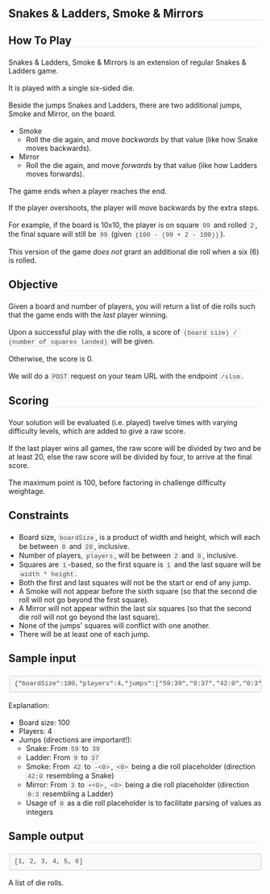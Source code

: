<body style="padding:1em">
<h1 style="margin:1.3em 0 1em;padding:0;font-weight:bold;font-size:1.6em;border-bottom:1pt solid #DDDDDD;">Snakes &amp; Ladders, Smoke &amp; Mirrors</h1>
<h2 style="margin:1.3em 0 1em;padding:0;font-weight:bold;font-size:1.5em;border-bottom:1px solid #EEEEEE;">How To Play</h2>
<p style="margin:1.2em 0;">Snakes &amp; Ladders, Smoke &amp; Mirrors is an extension of regular Snakes &amp; Ladders game.</p>
<p style="margin:1.2em 0;">It is played with a single six-sided die.</p>
<p style="margin:1.2em 0;">Beside the jumps Snakes and Ladders, there are two additional jumps, Smoke and Mirror, on the board.</p>
<ul style="list-style-type:disc;margin-left:1em;padding-left:0.5em;text-indent:0;">
    <li>Smoke
        <ul style="list-style-type:circle;margin-left:0.5em;padding-left:0.5em;text-indent:0;">
            <li>Roll the die again, and move <em>backwards</em> by that value (like how Snake moves backwards).</li>
        </ul>
    </li>
    <li>Mirror
        <ul style="list-style-type:circle;margin-left:0.5em;padding-left:0.5em;text-indent:0;">
            <li>Roll the die again, and move <em>forwards</em> by that value (like how Ladders moves forwards).</li>
        </ul>
    </li>
</ul>
<p style="margin:1.2em 0;">The game ends when a player reaches the end.</p>
<p style="margin:1.2em 0;">If the player overshoots, the player will move backwards by the extra steps.</p>
<p style="margin:1.2em 0;">For example, if the board is 10x10, the player is on square <code style="background-color:#f8f8f8;border-radius:2px;padding:1px 2px 0 2px;border:1px solid #e0e0e0;font-family:Consolas,Inconsolata,Courier,monospace;font-size:0.9em;color:#444;">99</code> and rolled <code style="background-color:#f8f8f8;border-radius:2px;padding:1px 2px 0 2px;border:1px solid #e0e0e0;font-family:Consolas,Inconsolata,Courier,monospace;font-size:0.9em;color:#444;">2</code>, the final square will still be <code style="background-color:#f8f8f8;border-radius:2px;padding:1px 2px 0 2px;border:1px solid #e0e0e0;font-family:Consolas,Inconsolata,Courier,monospace;font-size:0.9em;color:#444;">99</code> (given <code style="background-color:#f8f8f8;border-radius:2px;padding:1px 2px 0 2px;border:1px solid #e0e0e0;font-family:Consolas,Inconsolata,Courier,monospace;font-size:0.9em;color:#444;">(100 - (99 + 2 - 100))</code>).</p>
<p style="margin:1.2em 0;">This version of the game <em>does not</em> grant an additional die roll when a six (6) is rolled.</p>
<h2 style="margin:1.3em 0 1em;padding:0;font-weight:bold;font-size:1.5em;border-bottom:1px solid #EEEEEE;">Objective</h2>
<p style="margin:1.2em 0;">Given a board and number of players, you will return a list of die rolls such that the game ends with the <em>last</em> player winning.</p>
<p style="margin:1.2em 0;">Upon a successful play with the die rolls, a score of <code style="background-color:#f8f8f8;border-radius:2px;padding:1px 2px 0 2px;border:1px solid #e0e0e0;font-family:Consolas,Inconsolata,Courier,monospace;font-size:0.9em;color:#444;">(board size) / (number of squares landed)</code> will be given.</p>
<p style="margin:1.2em 0;">Otherwise, the score is 0.</p>
<p style="margin:1.2em 0;">We will do a <code style="background-color:#f8f8f8;border-radius:2px;padding:1px 2px 0 2px;border:1px solid #e0e0e0;font-family:Consolas,Inconsolata,Courier,monospace;font-size:0.9em;color:#444;">POST</code> request on your team URL with the endpoint <code style="background-color:#f8f8f8;border-radius:2px;padding:1px 2px 0 2px;border:1px solid #e0e0e0;font-family:Consolas,Inconsolata,Courier,monospace;font-size:0.9em;color:#444;">/slsm</code>.</p>
<h2 style="margin:1.3em 0 1em;padding:0;font-weight:bold;font-size:1.5em;border-bottom:1px solid #EEEEEE;">Scoring</h2>
<p style="margin:1.2em 0;">Your solution will be evaluated (i.e. played) twelve times with varying difficulty levels, which are added to give a raw score.</p>
<p style="margin:1.2em 0;">If the last player wins all games, the raw score will be divided by two and be at least 20, else the raw score will be divided by four, to arrive at the final score.</p>
<p style="margin:1.2em 0;">The maximum point is 100, before factoring in challenge difficulty weightage.</p>
<h2 style="margin:1.3em 0 1em;padding:0;font-weight:bold;font-size:1.5em;border-bottom:1px solid #EEEEEE;">Constraints</h2>
<ul style="list-style-type:disc;margin-left:1em;padding-left:0.5em;text-indent:0;">
    <li>Board size, <code style="background-color:#f8f8f8;border-radius:2px;padding:1px 2px 0 2px;border:1px solid #e0e0e0;font-family:Consolas,Inconsolata,Courier,monospace;font-size:0.9em;color:#444;">boardSize</code>, is a product of width and height, which will each be between <code style="background-color:#f8f8f8;border-radius:2px;padding:1px 2px 0 2px;border:1px solid #e0e0e0;font-family:Consolas,Inconsolata,Courier,monospace;font-size:0.9em;color:#444;">8</code> and <code style="background-color:#f8f8f8;border-radius:2px;padding:1px 2px 0 2px;border:1px solid #e0e0e0;font-family:Consolas,Inconsolata,Courier,monospace;font-size:0.9em;color:#444;">20</code>, inclusive.</li>
    <li>Number of players, <code style="background-color:#f8f8f8;border-radius:2px;padding:1px 2px 0 2px;border:1px solid #e0e0e0;font-family:Consolas,Inconsolata,Courier,monospace;font-size:0.9em;color:#444;">players</code>, will be between <code style="background-color:#f8f8f8;border-radius:2px;padding:1px 2px 0 2px;border:1px solid #e0e0e0;font-family:Consolas,Inconsolata,Courier,monospace;font-size:0.9em;color:#444;">2</code> and <code style="background-color:#f8f8f8;border-radius:2px;padding:1px 2px 0 2px;border:1px solid #e0e0e0;font-family:Consolas,Inconsolata,Courier,monospace;font-size:0.9em;color:#444;">8</code>, inclusive.</li>
    <li>Squares are <code style="background-color:#f8f8f8;border-radius:2px;padding:1px 2px 0 2px;border:1px solid #e0e0e0;font-family:Consolas,Inconsolata,Courier,monospace;font-size:0.9em;color:#444;">1</code>-based, so the first square is <code style="background-color:#f8f8f8;border-radius:2px;padding:1px 2px 0 2px;border:1px solid #e0e0e0;font-family:Consolas,Inconsolata,Courier,monospace;font-size:0.9em;color:#444;">1</code> and the last square will be <code style="background-color:#f8f8f8;border-radius:2px;padding:1px 2px 0 2px;border:1px solid #e0e0e0;font-family:Consolas,Inconsolata,Courier,monospace;font-size:0.9em;color:#444;">width * height</code>.</li>
    <li>Both the first and last squares will not be the start or end of any jump.</li>
    <li>A Smoke will not appear before the sixth square (so that the second die roll will not go beyond the first square).</li>
    <li>A Mirror will not appear within the last six squares (so that the second die roll will not go beyond the last square).</li>
    <li>None of the jumps' squares will conflict with one another.</li>
    <li>There will be at least one of each jump.</li>
</ul>
<h2 style="margin:1.3em 0 1em;padding:0;font-weight:bold;font-size:1.5em;border-bottom:1px solid #EEEEEE;">Sample input</h2>
<pre style="font-family:Consolas,Inconsolata,Courier,monospace;font-size:1em;line-height:1.3em;margin:1.2em 0;"><code style="background-color:#f8f8f8;border-radius:3px;border:1px solid #ccc;display:block;font-family:Consolas,Inconsolata,Courier,monospace;font-size:0.9em;margin:0 0.15em;overflow:auto;padding:0.5em 0.7em;white-space:pre;color:#444;">{"boardSize":100,"players":4,"jumps":["59:39","9:37","42:0","0:3"]}
</code></pre>
<p style="margin:1.2em 0;">Explanation:</p>
<ul style="list-style-type:disc;margin-left:1em;padding-left:0.5em;text-indent:0;">
    <li>Board size: 100</li>
    <li>Players: 4</li>
    <li>Jumps (directions are important!):
        <ul style="list-style-type:circle;margin-left:0.5em;padding-left:0.5em;text-indent:0;">
            <li>Snake: From <code style="background-color:#f8f8f8;border-radius:2px;padding:1px 2px 0 2px;border:1px solid #e0e0e0;font-family:Consolas,Inconsolata,Courier,monospace;font-size:0.9em;color:#444;">59</code> to <code style="background-color:#f8f8f8;border-radius:2px;padding:1px 2px 0 2px;border:1px solid #e0e0e0;font-family:Consolas,Inconsolata,Courier,monospace;font-size:0.9em;color:#444;">39</code></li>
            <li>Ladder: From <code style="background-color:#f8f8f8;border-radius:2px;padding:1px 2px 0 2px;border:1px solid #e0e0e0;font-family:Consolas,Inconsolata,Courier,monospace;font-size:0.9em;color:#444;">9</code> to <code style="background-color:#f8f8f8;border-radius:2px;padding:1px 2px 0 2px;border:1px solid #e0e0e0;font-family:Consolas,Inconsolata,Courier,monospace;font-size:0.9em;color:#444;">37</code></li>
            <li>Smoke: From <code style="background-color:#f8f8f8;border-radius:2px;padding:1px 2px 0 2px;border:1px solid #e0e0e0;font-family:Consolas,Inconsolata,Courier,monospace;font-size:0.9em;color:#444;">42</code> to <code style="background-color:#f8f8f8;border-radius:2px;padding:1px 2px 0 2px;border:1px solid #e0e0e0;font-family:Consolas,Inconsolata,Courier,monospace;font-size:0.9em;color:#444;">-&lt;0&gt;</code>, <code style="background-color:#f8f8f8;border-radius:2px;padding:1px 2px 0 2px;border:1px solid #e0e0e0;font-family:Consolas,Inconsolata,Courier,monospace;font-size:0.9em;color:#444;">&lt;0&gt;</code> being a die roll placeholder (direction <code style="background-color:#f8f8f8;border-radius:2px;padding:1px 2px 0 2px;border:1px solid #e0e0e0;font-family:Consolas,Inconsolata,Courier,monospace;font-size:0.9em;color:#444;">42:0</code> resembling a Snake)</li>
            <li>Mirror: From <code style="background-color:#f8f8f8;border-radius:2px;padding:1px 2px 0 2px;border:1px solid #e0e0e0;font-family:Consolas,Inconsolata,Courier,monospace;font-size:0.9em;color:#444;">3</code> to <code style="background-color:#f8f8f8;border-radius:2px;padding:1px 2px 0 2px;border:1px solid #e0e0e0;font-family:Consolas,Inconsolata,Courier,monospace;font-size:0.9em;color:#444;">+&lt;0&gt;</code>, <code style="background-color:#f8f8f8;border-radius:2px;padding:1px 2px 0 2px;border:1px solid #e0e0e0;font-family:Consolas,Inconsolata,Courier,monospace;font-size:0.9em;color:#444;">&lt;0&gt;</code> being a die roll placeholder (direction <code style="background-color:#f8f8f8;border-radius:2px;padding:1px 2px 0 2px;border:1px solid #e0e0e0;font-family:Consolas,Inconsolata,Courier,monospace;font-size:0.9em;color:#444;">0:3</code> resembling a Ladder)</li>
            <li>Usage of <code style="background-color:#f8f8f8;border-radius:2px;padding:1px 2px 0 2px;border:1px solid #e0e0e0;font-family:Consolas,Inconsolata,Courier,monospace;font-size:0.9em;color:#444;">0</code> as a die roll placeholder is to facilitate parsing of values as integers</li>
        </ul>
    </li>
</ul>
<h2 style="margin:1.3em 0 1em;padding:0;font-weight:bold;font-size:1.5em;border-bottom:1px solid #EEEEEE;">Sample output</h2>
<pre style="font-family:Consolas,Inconsolata,Courier,monospace;font-size:1em;line-height:1.3em;margin:1.2em 0;"><code style="background-color:#f8f8f8;border-radius:3px;border:1px solid #ccc;display:block;font-family:Consolas,Inconsolata,Courier,monospace;font-size:0.9em;margin:0 0.15em;overflow:auto;padding:0.5em 0.7em;white-space:pre;color:#444;">[1, 2, 3, 4, 5, 6]
</code></pre>
<p style="margin:1.2em 0;">A list of die rolls.</p>
</body>
